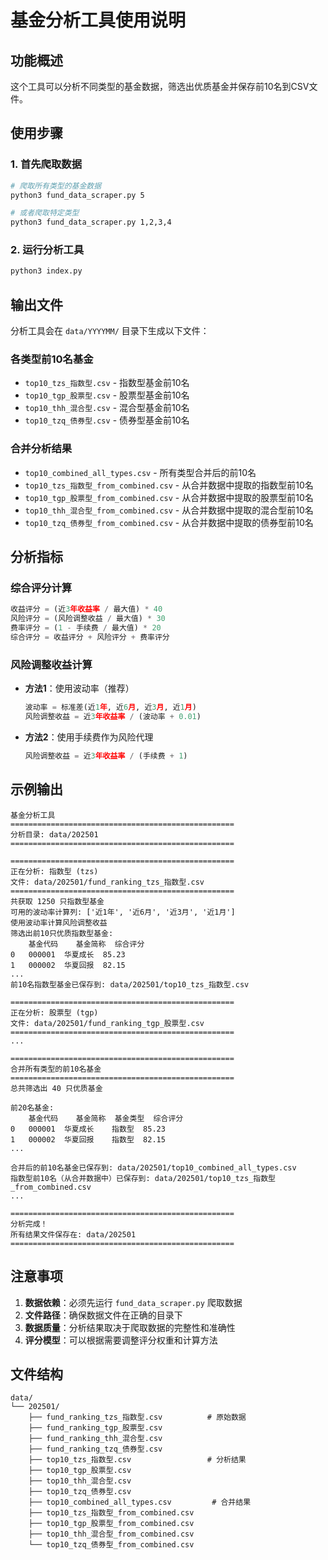 # 基金分析工具使用说明

## 功能概述

这个工具可以分析不同类型的基金数据，筛选出优质基金并保存前10名到CSV文件。

## 使用步骤

### 1. 首先爬取数据

```bash
# 爬取所有类型的基金数据
python3 fund_data_scraper.py 5

# 或者爬取特定类型
python3 fund_data_scraper.py 1,2,3,4
```

### 2. 运行分析工具

```bash
python3 index.py
```

## 输出文件

分析工具会在 `data/YYYYMM/` 目录下生成以下文件：

### 各类型前10名基金
- `top10_tzs_指数型.csv` - 指数型基金前10名
- `top10_tgp_股票型.csv` - 股票型基金前10名
- `top10_thh_混合型.csv` - 混合型基金前10名
- `top10_tzq_债券型.csv` - 债券型基金前10名

### 合并分析结果
- `top10_combined_all_types.csv` - 所有类型合并后的前10名
- `top10_tzs_指数型_from_combined.csv` - 从合并数据中提取的指数型前10名
- `top10_tgp_股票型_from_combined.csv` - 从合并数据中提取的股票型前10名
- `top10_thh_混合型_from_combined.csv` - 从合并数据中提取的混合型前10名
- `top10_tzq_债券型_from_combined.csv` - 从合并数据中提取的债券型前10名

## 分析指标

### 综合评分计算
```python
收益评分 = (近3年收益率 / 最大值) * 40
风险评分 = (风险调整收益 / 最大值) * 30
费率评分 = (1 - 手续费 / 最大值) * 20
综合评分 = 收益评分 + 风险评分 + 费率评分
```

### 风险调整收益计算
- **方法1**：使用波动率（推荐）
  ```python
  波动率 = 标准差(近1年, 近6月, 近3月, 近1月)
  风险调整收益 = 近3年收益率 / (波动率 + 0.01)
  ```
- **方法2**：使用手续费作为风险代理
  ```python
  风险调整收益 = 近3年收益率 / (手续费 + 1)
  ```

## 示例输出

```
基金分析工具
==================================================
分析目录: data/202501
==================================================

==================================================
正在分析: 指数型 (tzs)
文件: data/202501/fund_ranking_tzs_指数型.csv
==================================================
共获取 1250 只指数型基金
可用的波动率计算列: ['近1年', '近6月', '近3月', '近1月']
使用波动率计算风险调整收益
筛选出前10只优质指数型基金:
    基金代码    基金简称  综合评分
0   000001  华夏成长  85.23
1   000002  华夏回报  82.15
...
前10名指数型基金已保存到: data/202501/top10_tzs_指数型.csv

==================================================
正在分析: 股票型 (tgp)
文件: data/202501/fund_ranking_tgp_股票型.csv
==================================================
...

==================================================
合并所有类型的前10名基金
==================================================
总共筛选出 40 只优质基金

前20名基金:
    基金代码    基金简称  基金类型  综合评分
0   000001  华夏成长    指数型  85.23
1   000002  华夏回报    指数型  82.15
...

合并后的前10名基金已保存到: data/202501/top10_combined_all_types.csv
指数型前10名（从合并数据中）已保存到: data/202501/top10_tzs_指数型_from_combined.csv
...

==================================================
分析完成！
所有结果文件保存在: data/202501
==================================================
```

## 注意事项

1. **数据依赖**：必须先运行 `fund_data_scraper.py` 爬取数据
2. **文件路径**：确保数据文件在正确的目录下
3. **数据质量**：分析结果取决于爬取数据的完整性和准确性
4. **评分模型**：可以根据需要调整评分权重和计算方法

## 文件结构

```
data/
└── 202501/
    ├── fund_ranking_tzs_指数型.csv          # 原始数据
    ├── fund_ranking_tgp_股票型.csv
    ├── fund_ranking_thh_混合型.csv
    ├── fund_ranking_tzq_债券型.csv
    ├── top10_tzs_指数型.csv                 # 分析结果
    ├── top10_tgp_股票型.csv
    ├── top10_thh_混合型.csv
    ├── top10_tzq_债券型.csv
    ├── top10_combined_all_types.csv         # 合并结果
    ├── top10_tzs_指数型_from_combined.csv
    ├── top10_tgp_股票型_from_combined.csv
    ├── top10_thh_混合型_from_combined.csv
    └── top10_tzq_债券型_from_combined.csv
``` 